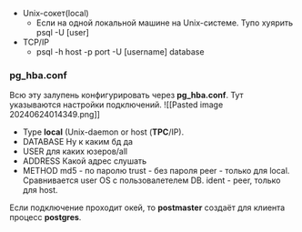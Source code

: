 - Unix-сокет(local)
	- Если на одной локальной машине на Unix-системе. 
	  Тупо хуярить psql -U [user]
- TCP/IP
	- psql -h host -p port -U [username] database
### pg_hba.conf
Всю эту залупень конфигурировать через **pg_hba.conf**. Тут указываются настройки подключений.
![[Pasted image 20240624014349.png]]
- Type
  **local** (Unix-daemon or host (**TPC**/IP).
- DATABASE
  Ну к каким бд да
- USER
  для каких юзеров/all
- ADDRESS
  Какой адрес слушать
- METHOD
  md5 - по паролю
  trust - без пароля
  peer - только для local. Сравнивается user OS с пользовалетелем DB.
  ident - peer, только для host.

Если подключение проходит окей, то **postmaster** создаёт для клиента процесс **postgres**.